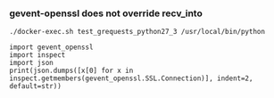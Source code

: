 ### gevent-openssl does not override recv_into

```shell
./docker-exec.sh test_grequests_python27_3 /usr/local/bin/python

import gevent_openssl
import inspect
import json
print(json.dumps([x[0] for x in inspect.getmembers(gevent_openssl.SSL.Connection)], indent=2, default=str))
```
